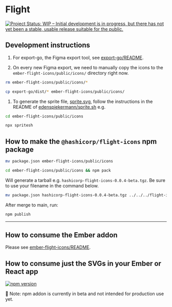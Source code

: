 # Flight

[![Project Status: WIP – Initial development is in progress, but there has not yet been a stable, usable release suitable for the public.](https://www.repostatus.org/badges/latest/wip.svg)](https://www.repostatus.org/#wip)

## Development instructions

1. For export-go, the Figma export tool, see [export-go/README](export-go/README.md).

1. On every new Figma export, we need to manually copy the icons to the `ember-flight-icons/public/icons/` directory right now.

```bash
rm ember-flight-icons/public/icons/*
```

```bash
cp export-go/dist/* ember-flight-icons/public/icons/
```

1. To generate the sprite file, [sprite.svg](ember-flight-icons/public/icons/sprite.svg), follow the instructions in the README of [edenspiekermann/sprite.sh](https://github.com/edenspiekermann/sprite.sh) e.g.

```bash
cd ember-flight-icons/public/icons
```

```bash
npx spritesh
```

## How to make the `@hashicorp/flight-icons` npm package

```bash
mv package.json ember-flight-icons/public/icons 
```

```bash
cd ember-flight-icons/public/icons && npm pack
```

Will generate a tarball e.g. `hashicorp-flight-icons-0.0.4-beta.tgz`. Be sure to use your filename in the command below.

```bash
mv package.json hashicorp-flight-icons-0.0.4-beta.tgz ../../../flight-icons
```

After merge to main, run:

```bash
npm publish
```

***

## How to consume the Ember addon

Please see [ember-flight-icons/README](ember-flight-icons/README.md).

## How to consume just the SVGs in your Ember or React app

[![npm version](https://badge.fury.io/js/%40hashicorp%2Fflight-icons.svg)](https://badge.fury.io/js/%40hashicorp%2Fflight-icons)

🚨 Note: npm addon is currently in beta and not intended for production use yet.
